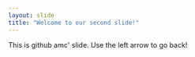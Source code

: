 ```yaml
---
layout: slide
title: "Welcome to our second slide!"
---
```

This is github amc' slide.
Use the left arrow to go back!
